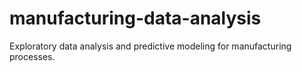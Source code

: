 # manufacturing-data-analysis
Exploratory data analysis and predictive modeling for manufacturing processes.
